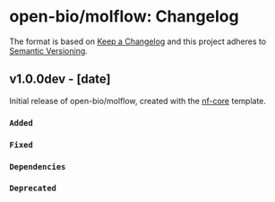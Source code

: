 # open-bio/molflow: Changelog

The format is based on [Keep a Changelog](https://keepachangelog.com/en/1.0.0/)
and this project adheres to [Semantic Versioning](https://semver.org/spec/v2.0.0.html).

## v1.0.0dev - [date]

Initial release of open-bio/molflow, created with the [nf-core](https://nf-co.re/) template.

### `Added`

### `Fixed`

### `Dependencies`

### `Deprecated`
